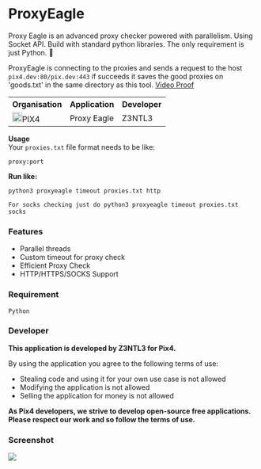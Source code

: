 # ProxyEagle
 Proxy Eagle is an advanced proxy checker powered with parallelism. Using Socket API. Build with standard python libraries. The only requirement is just Python. 🦅

ProxyEagle is connecting to the proxies and sends a request to the host ```pix4.dev:80/pix.dev:443``` if succeeds it saves the good proxies on 'goods.txt' in the same directory as this tool.
<a href="https://www.youtube.com/watch?v=qpyL-w5xLwc"> Video Proof</a><br>

<table><tr><th>Organisation</th><th>Application</th><th>Developer</th></tr><tr><td><img src="https://media.discordapp.net/attachments/956310840464773200/968964843333877830/logopix4.png" width="20">PIX4</td><td>Proxy Eagle</td><td>Z3NTL3</td></tr></table>

**Usage**<br>
Your ``proxies.txt`` file format needs to be like:
```
proxy:port
```
**Run like:**<br>
```
python3 proxyeagle timeout proxies.txt http

For socks checking just do python3 proxyeagle timeout proxies.txt socks
```
### Features
- Parallel threads
- Custom timeout for proxy check
- Efficient Proxy Check
- HTTP/HTTPS/SOCKS Support

### Requirement
```Python```

### Developer
**This application is developed by Z3NTL3 for Pix4.**

By using the application you agree to the following terms of use:
- Stealing code and using it for your own use case is not allowed
- Modifying the application is not allowed
- Selling the application for money is not allowed

**As Pix4 developers, we strive to develop open-source free applications. Please respect our work and so follow the terms of use.**

### Screenshot
<img src="eagless.png">


